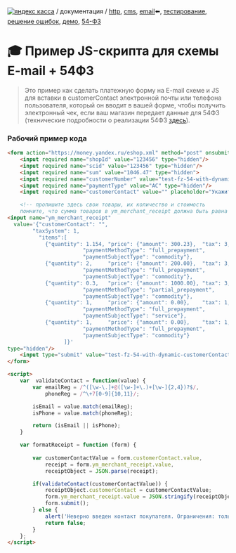 
<!--
> [начало](#Начало-интеграции), [платежная форма](#Шаг-1-Платежная-форма), [письмо](#Шаг-2-Письмо-об-оплате), [тестирование](#Шаг-3-Тестирование), [faq](#faq)
<sub><sup>**#инструкция для сайтов, использующих простую схему интеграции и уведомления по email**</sup></sub>
Рекомендуем начать с создания [платежной формы](#Шаг-1-Платежная-форма).
https://jira.yamoney.ru/browse/NEWTASK-4499
-->

[![яндекс касса](/i/yakassalogo.png "Яндекс Касса")](https://kassa.yandex.ru) / документация / [http](/demo/010%20интеграция%20для%20самописных%20сайтов.md), [cms](/demo/011%20интеграция%20для%20CMS%20и%20SaaS.md), [email](/010%20интеграция%20email.md):arrow_left:, [тестирование](/demo/030%20тестирование.md), [решение ошибок](/demo/031%20решение%20ошибок.md), [демо](/demo/032%20демо%20стенд.md),  [54-ФЗ](/demo/54-fz.md)

:mortar_board: Пример JS-скрипта для схемы E-mail + 54ФЗ
========================================================

> Это пример как сделать платежную форму на E-mail схеме и JS для вставки в customerContact электронной почты или телефона пользователя, который он вводит в вашей форме, чтобы получить электронный чек, если ваш магазин передает данные для 54ФЗ (технические подробности о реализации 54ФЗ [здесь](/demo/54-fz.md)).

### Рабочий пример кода

```html
<form action="https://money.yandex.ru/eshop.xml" method="post" onsubmit="formatReceipt(this);return false;">
	<input required name="shopId" value="123456" type="hidden"/>
	<input required name="scid" value="123456" type="hidden"/>
	<input required name="sum" value="1046.47" type="hidden">
	<input required name="customerNumber" value="test-fz-54-with-dynamic-customerContact" type="hidden"/>
	<input required name="paymentType" value="AC" type="hidden"/>		
	<input required name="customerContact" value="" placeholder="Укажите телефон +7NNNxxxXXxx или электронный адрес для получения чека" size="72"/><br>

    <!-- пропишите здесь свои товары, их количество и стоимость 
    помните, что сумма товаров в ym_merchant_receipt должна быть равна сумме в sum выше в коде -->
<input name="ym_merchant_receipt"
  value='{"customerContact": "",
        "taxSystem": 1,
          "items":[
            {"quantity": 1.154, "price": {"amount": 300.23},  "tax": 3,"text": "Зеленый чай \"Юн Ву\", кг",
                        "paymentMethodType": "full_prepayment",
                        "paymentSubjectType": "commodity"},
            {"quantity": 2,     "price": {"amount": 200.00},  "tax": 3,"text": "Кружка для чая, шт., скидка 10%",
                        "paymentMethodType": "full_prepayment",
                        "paymentSubjectType": "commodity"},
            {"quantity": 0.3,   "price": {"amount": 1000.00}, "tax": 3,"text": "Предоплата 30%, настольная игра \"Tea Time\"",
                        "paymentMethodType": "partial_prepayment",
                        "paymentSubjectType": "commodity"},
            {"quantity": 1,     "price": {"amount": 0.00},    "tax": 1,"text": "Бесплатная доставка",
                        "paymentMethodType": "full_prepayment",
                        "paymentSubjectType": "service"},
            {"quantity": 1,     "price": {"amount": 0.00},    "tax": 1,"text": "Пример одинарной кавычки can\u0027t",
                        "paymentMethodType": "full_prepayment",
                        "paymentSubjectType": "commodity"}
                  ]}'
type="hidden"/>
	<input type="submit" value="test-fz-54-with-dynamic-customerContact">	
</form>

<script>
    var  validateContact = function(value) {
        var emailReg = /^([\w-\.]+@([\w-]+\.)+[\w-]{2,4})?$/,
            phoneReg = /^\+7[0-9]{10,11}/;

        isEmail = value.match(emailReg);
        isPhone = value.match(phoneReg);

        return (isEmail || isPhone);
    }

    var formatReceipt = function (form) {
        
        var customerContactValue = form.customerContact.value,
            receipt = form.ym_merchant_receipt.value,
            receiptObject = JSON.parse(receipt);

        if(validateContact(customerContactValue)) {
            receiptObject.customerContact = customerContactValue;
            form.ym_merchant_receipt.value = JSON.stringify(receiptObject);
            form.submit();
        } else {
            alert('Неверно введен контакт покупателя. Ограничения: только цифры (+792100000000) или адрес электронной почты.')
            return false; 
        }
    };
</script>
```

